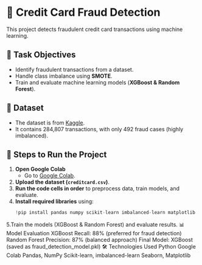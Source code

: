 # 🚀 Credit Card Fraud Detection
This project detects fraudulent credit card transactions using machine learning.
## 📌 Task Objectives
- Identify fraudulent transactions from a dataset.
- Handle class imbalance using **SMOTE**.
- Train and evaluate machine learning models (**XGBoost & Random Forest**).

## 📂 Dataset
- The dataset is from [Kaggle](https://www.kaggle.com/datasets/mlg-ulb/creditcardfraud).
- It contains 284,807 transactions, with only 492 fraud cases (highly imbalanced).
## 🔧 Steps to Run the Project
1. **Open Google Colab**  
   - Go to [Google Colab](https://colab.research.google.com/).  
2. **Upload the dataset (`creditcard.csv`)**.  
3. **Run the code cells in order** to preprocess data, train models, and evaluate.  
4. **Install required libraries** using:  
   ```python
   !pip install pandas numpy scikit-learn imbalanced-learn matplotlib seaborn xgboost
5.Train the models (XGBoost & Random Forest) and evaluate results.
📊 Model Evaluation
XGBoost Recall: 88% (preferred for fraud detection)
Random Forest Precision: 87% (balanced approach)
Final Model: XGBoost (saved as fraud_detection_model.pkl)
🛠️ Technologies Used
Python
Google Colab
Pandas, NumPy
Scikit-learn, imbalanced-learn
Seaborn, Matplotlib
